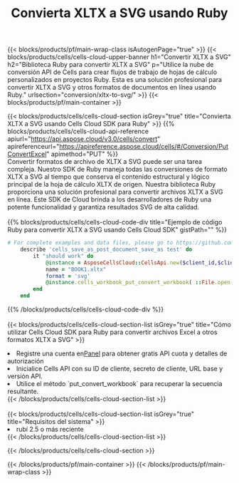 ﻿---
title:  Convierta XLTX a SVG usando Ruby
description: Utilizar el SDK de Cloud Aspose.Cells para Ruby para convertir un archivo de formato XLTX a un archivo de formato SVG.
---
{{< blocks/products/pf/main-wrap-class isAutogenPage="true" >}}
{{< blocks/products/cells/cells-cloud-upper-banner h1="Convertir XLTX a SVG" h2="Biblioteca Ruby para convertir XLTX a SVG" p="Utilice la nube de conversión API de Cells para crear flujos de trabajo de hojas de cálculo personalizados en proyectos Ruby. Esta es una solución profesional para convertir XLTX a SVG y otros formatos de documentos en línea usando Ruby." urlsection="conversion/xltx-to-svg/" >}}
{{< blocks/products/pf/main-container >}}

{{< blocks/products/cells/cells-cloud-section isGrey="true" title="Convierta XLTX a SVG usando Cells Cloud SDK para Ruby" >}}
{{% blocks/products/cells/cells-cloud-api-reference apiurl="https://api.aspose.cloud/v3.0/cells/convert" apireferenceurl="https://apireference.aspose.cloud/cells/#/Conversion/PutConvertExcel" apimethod="PUT" %}}
<br/>
Convertir formatos de archivo de XLTX a SVG puede ser una tarea compleja. Nuestro SDK de Ruby maneja todas las conversiones de formato XLTX a SVG al tiempo que conserva el contenido estructural y lógico principal de la hoja de cálculo XLTX de origen. Nuestra biblioteca Ruby proporciona una solución profesional para convertir archivos XLTX a SVG en línea. Este SDK de Cloud brinda a los desarrolladores de Ruby una potente funcionalidad y garantiza resultados SVG de alta calidad.
<br/>
<br/>
{{% blocks/products/cells/cells-cloud-code-div title="Ejemplo de código Ruby para convertir XLTX a SVG usando Cells Cloud SDK" gistPath="" %}}
 
```ruby
# For complete examples and data files, please go to https://github.com/aspose-cells-cloud/aspose-cells-cloud-ruby/
    describe 'cells_save_as_post_document_save_as test' do
        it "should work" do
            @instance = AsposeCellsCloud::CellsApi.new($client_id,$client_secret,"v3.0","https://api.aspose.cloud/")
            name = "BOOK1.xltx"
            format = 'svg'
            @instance.cells_workbook_put_convert_workbook( ::File.open(File.expand_path("data/"+name),"r")  {|io| io.read(io.size) },{:format=>format})     
        end
    end
```
 
{{% /blocks/products/cells/cells-cloud-code-div %}}
<br/>
<br/>
{{< blocks/products/cells/cells-cloud-section-list isGrey="true" title="Cómo utilizar Cells Cloud SDK para Ruby para convertir archivos Excel a otros formatos XLTX a SVG" >}}
<li> Registre una cuenta en<a href="https://dashboard.aspose.cloud/">Panel</a> para obtener gratis API cuota y detalles de autorización</li>
<li>Inicialice Cells API con su ID de cliente, secreto de cliente, URL base y versión API.</li>
<li>Utilice el método `put_convert_workbook` para recuperar la secuencia resultante.</li>
{{< /blocks/products/cells/cells-cloud-section-list >}}
<br/>
<br/>
{{< blocks/products/cells/cells-cloud-section-list isGrey="true" title="Requisitos del sistema" >}}
<li>rubí 2.5 o más reciente</li>
{{< /blocks/products/cells/cells-cloud-section-list >}}

{{< /blocks/products/cells/cells-cloud-section >}}

{{< /blocks/products/pf/main-container >}}
{{< /blocks/products/pf/main-wrap-class >}}
